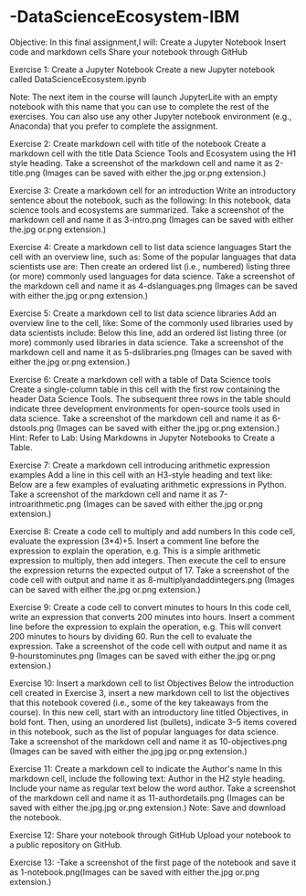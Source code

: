 # -DataScienceEcosystem-IBM
Objective: In this final assignment,I will: Create a Jupyter Notebook Insert code and markdown cells Share your notebook through GitHub

Exercise 1: Create a Jupyter Notebook Create a new Jupyter notebook called DataScienceEcosystem.ipynb

Note: The next item in the course will launch JupyterLite with an empty notebook with this name that you can use to complete the rest of the exercises. You can also use any other Jupyter notebook environment (e.g., Anaconda) that you prefer to complete the assignment.

Exercise 2: Create markdown cell with title of the notebook Create a markdown cell with the title Data Science Tools and Ecosystem using the H1 style heading. Take a screenshot of the markdown cell and name it as 2-title.png (Images can be saved with either the.jpg or.png extension.)

Exercise 3: Create a markdown cell for an introduction Write an introductory sentence about the notebook, such as the following: In this notebook, data science tools and ecosystems are summarized. Take a screenshot of the markdown cell and name it as 3-intro.png (Images can be saved with either the.jpg or.png extension.)

Exercise 4: Create a markdown cell to list data science languages Start the cell with an overview line, such as: Some of the popular languages that data scientists use are: Then create an ordered list (i.e., numbered) listing three (or more) commonly used languages for data science. Take a screenshot of the markdown cell and name it as 4-dslanguages.png (Images can be saved with either the.jpg or.png extension.)

Exercise 5: Create a markdown cell to list data science libraries Add an overview line to the cell, like: Some of the commonly used libraries used by data scientists include: Below this line, add an ordered list listing three (or more) commonly used libraries in data science. Take a screenshot of the markdown cell and name it as 5-dslibraries.png (Images can be saved with either the.jpg or.png extension.)

Exercise 6: Create a markdown cell with a table of Data Science tools Create a single-column table in this cell with the first row containing the header Data Science Tools. The subsequent three rows in the table should indicate three development environments for open-source tools used in data science. Take a screenshot of the markdown cell and name it as 6-dstools.png (Images can be saved with either the.jpg or.png extension.) Hint: Refer to Lab: Using Markdowns in Jupyter Notebooks to Create a Table.

Exercise 7: Create a markdown cell introducing arithmetic expression examples Add a line in this cell with an H3-style heading and text like: Below are a few examples of evaluating arithmetic expressions in Python. Take a screenshot of the markdown cell and name it as 7-introarithmetic.png (Images can be saved with either the.jpg or.png extension.)

Exercise 8: Create a code cell to multiply and add numbers In this code cell, evaluate the expression (3*4)+5. Insert a comment line before the expression to explain the operation, e.g. This is a simple arithmetic expression to multiply, then add integers. Then execute the cell to ensure the expression returns the expected output of 17. Take a screenshot of the code cell with output and name it as 8-multiplyandaddintegers.png (Images can be saved with either the.jpg or.png extension.)

Exercise 9: Create a code cell to convert minutes to hours In this code cell, write an expression that converts 200 minutes into hours. Insert a comment line before the expression to explain the operation, e.g. This will convert 200 minutes to hours by dividing 60. Run the cell to evaluate the expression. Take a screenshot of the code cell with output and name it as 9-hourstominutes.png (Images can be saved with either the.jpg or.png extension.)

Exercise 10: Insert a markdown cell to list Objectives Below the introduction cell created in Exercise 3, insert a new markdown cell to list the objectives that this notebook covered (i.e., some of the key takeaways from the course). In this new cell, start with an introductory line titled Objectives, in bold font. Then, using an unordered list (bullets), indicate 3–5 items covered in this notebook, such as the list of popular languages for data science. Take a screenshot of the markdown cell and name it as 10-objectives.png (Images can be saved with either the.jpg.jpg or.png extension.)

Exercise 11: Create a markdown cell to indicate the Author's name In this markdown cell, include the following text: Author in the H2 style heading. Include your name as regular text below the word author. Take a screenshot of the markdown cell and name it as 11-authordetails.png (Images can be saved with either the.jpg.jpg or.png extension.) Note: Save and download the notebook.

Exercise 12: Share your notebook through GitHub Upload your notebook to a public repository on GitHub.

Exercise 13: -Take a screenshot of the first page of the notebook and save it as 1-notebook.png(Images can be saved with either the.jpg or.png extension.)
